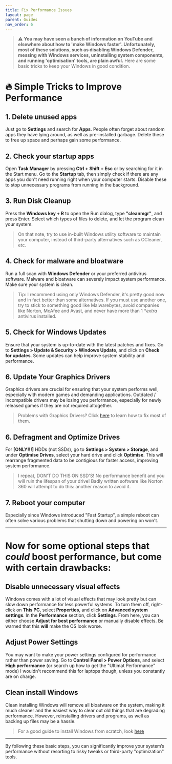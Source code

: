 ```yaml
---
title: Fix Performance Issues
layout: page
parent: Guides
nav_order: 6
---
```


> ⚠️ **You may have seen a bunch of information on YouTube and elsewhere about how to 'make Windows faster'. Unfortunately, most of these solutions, such as disabling Windows Defender, messing with Windows services, uninstalling system components, and running 'optimisation' tools, are plain awful.** Here are some basic tricks to keep your Windows in good condition.

# 🔥 Simple Tricks to Improve Performance

## 1. Delete unused apps

Just go to **Settings** and search for **Apps**. People often forget about random apps they have lying around, as well as pre-installed garbage. Delete these to free up space and perhaps gain some performance.

## 2. Check your startup apps

Open **Task Manager** by pressing **Ctrl + Shift + Esc** or by searching for it in the Start menu. Go to the **Startup** tab, then simply check if there are any apps you don't need running right when your computer starts. Disable these to stop unnecessary programs from running in the background.

## 3. Run Disk Cleanup

Press the **Windows key + R** to open the Run dialog, type **"cleanmgr"**, and press Enter. Select which types of files to delete, and let the program clean your system.
> On that note, try to use in-built Windows utility software to maintain your computer, instead of third-party alternatives such as CCleaner, etc.

## 4. Check for malware and bloatware

Run a full scan with **Windows Defender** or your preferred antivirus software. Malware and bloatware can severely impact system performance. Make sure your system is clean.
> Tip: I recommend using only Windows Defender, it's pretty good now and in fact better than some alternatives. If you must use another one, try to stick to something good like Malwarebytes, avoid companies like Norton, McAfee and Avast, and never have more than 1 **extra* antivirus installed.


## 5. Check for Windows Updates

Ensure that your system is up-to-date with the latest patches and fixes. Go to **Settings > Update & Security > Windows Update**, and click on **Check for updates**. Some updates can help improve system stability and performance.

## 6. Update Your Graphics Drivers

Graphics drivers are crucial for ensuring that your system performs well, especially with modern games and demanding applications. Outdated / incompatible drivers may be losing you performance, especially for newly released games if they are not required altogether.
> Problems with Graphics Drivers? Click [here](https://randomtester0.github.io/testing-website/gpu-fix.html) to learn how to fix most of them.

## 6. Defragment and Optimize Drives

For **[ONLY!!!]** HDDs (not SSDs), go to **Settings > System > Storage**, and under **Optimise Drives**, select your hard drive and click **Optimise**. This will rearrange fragmented data to be contigious for faster access, improving system performance.
> I repeat, DON'T DO THIS ON SSD'S! No performance benefit and you will ruin the lifespan of your drive! Badly written software like Norton 360 will attempt to do this: another reason to avoid it.


## 7. Reboot your computer

Especially since Windows introduced "Fast Startup", a simple reboot can often solve various problems that shutting down and powering on won't.

---

# Now for some optional steps that *could* boost performance, but come with certain drawbacks:

## Disable unnecessary visual effects

Windows comes with a lot of visual effects that may look pretty but can slow down performance for less powerful systems. To turn them off, right-click on **This PC**, select **Properties**, and click on **Advanced system settings**. In the **Performance** section, click **Settings**. From here, you can either choose **Adjust for best performance** or manually disable effects. Be warned that this **will** make the OS look worse.

## Adjust Power Settings

You may want to make your power settings configured for performance rather than power saving. Go to **Control Panel > Power Options**, and select **High performance** (or search up how to get the "Ultimat Performance" mode) I wouldn't recommend this for laptops though, unless you constantly are on charge.

## Clean install Windows

Clean installing Windows will remove all bloatware on the system, making it much cleaner and the easiest way to clear out old things that are degrading performance. However, reinstalling drivers and programs, as well as backing up files may be a hassle.
> For a good guide to install Windows from scratch, look [here](https://randomtester0.github.io/testing-website/winstall.html)

---

By following these basic steps, you can significantly improve your system’s performance without resorting to risky tweaks or third-party "optimization" tools.
